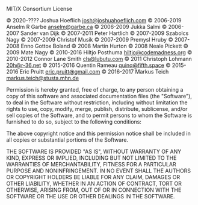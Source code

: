 MIT/X Consortium License

© 2020-???? Joshua Hoeflich <josh@joshuahoeflich.com>
© 2006-2019 Anselm R Garbe <anselm@garbe.ca>
© 2006-2009 Jukka Salmi <jukka at salmi dot ch>
© 2006-2007 Sander van Dijk <a dot h dot vandijk at gmail dot com>
© 2007-2011 Peter Hartlich <sgkkr at hartlich dot com>
© 2007-2009 Szabolcs Nagy <nszabolcs at gmail dot com>
© 2007-2009 Christof Musik <christof at sendfax dot de>
© 2007-2009 Premysl Hruby <dfenze at gmail dot com>
© 2007-2008 Enno Gottox Boland <gottox at s01 dot de>
© 2008 Martin Hurton <martin dot hurton at gmail dot com>
© 2008 Neale Pickett <neale dot woozle dot org>
© 2009 Mate Nagy <mnagy at port70 dot net>
© 2010-2016 Hiltjo Posthuma <hiltjo@codemadness.org>
© 2010-2012 Connor Lane Smith <cls@lubutu.com>
© 2011 Christoph Lohmann <20h@r-36.net>
© 2015-2016 Quentin Rameau <quinq@fifth.space>
© 2015-2016 Eric Pruitt <eric.pruitt@gmail.com>
© 2016-2017 Markus Teich <markus.teich@stusta.mhn.de>

Permission is hereby granted, free of charge, to any person obtaining a
copy of this software and associated documentation files (the "Software"),
to deal in the Software without restriction, including without limitation
the rights to use, copy, modify, merge, publish, distribute, sublicense,
and/or sell copies of the Software, and to permit persons to whom the
Software is furnished to do so, subject to the following conditions:

The above copyright notice and this permission notice shall be included in
all copies or substantial portions of the Software.

THE SOFTWARE IS PROVIDED "AS IS", WITHOUT WARRANTY OF ANY KIND, EXPRESS OR
IMPLIED, INCLUDING BUT NOT LIMITED TO THE WARRANTIES OF MERCHANTABILITY,
FITNESS FOR A PARTICULAR PURPOSE AND NONINFRINGEMENT.  IN NO EVENT SHALL
THE AUTHORS OR COPYRIGHT HOLDERS BE LIABLE FOR ANY CLAIM, DAMAGES OR OTHER
LIABILITY, WHETHER IN AN ACTION OF CONTRACT, TORT OR OTHERWISE, ARISING
FROM, OUT OF OR IN CONNECTION WITH THE SOFTWARE OR THE USE OR OTHER
DEALINGS IN THE SOFTWARE.
